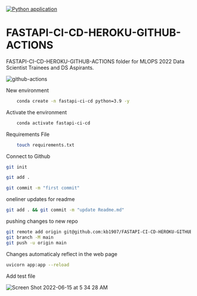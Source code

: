 [![Python application](https://github.com/kb1907/FASTAPI-CI-CD-HEROKU-GITHUB-ACTIONS/actions/workflows/CI-CD.yaml/badge.svg)](https://github.com/kb1907/FASTAPI-CI-CD-HEROKU-GITHUB-ACTIONS/actions/workflows/CI-CD.yaml)

# FASTAPI-CI-CD-HEROKU-GITHUB-ACTIONS

FASTAPI-CI-CD-HEROKU-GITHUB-ACTIONS folder for MLOPS 2022 Data Scientist Trainees and DS Aspirants.

![github-actions](https://user-images.githubusercontent.com/51021282/173734402-0470c77e-c9e8-4db9-93ba-14b46b9dc21e.png)


New environment

```bash
    conda create -n fastapi-ci-cd python=3.9 -y
```

Activate the environment

```bash
    conda activate fastapi-ci-cd
```

Requirements File

```bash
    touch requirements.txt
```

Connect to Github

```bash
git init
```

```bash
git add .
```

```bash
git commit -m "first commit"
```

oneliner updates for readme

```bash
git add . && git commit -m "update Readme.md"
```

pushing changes to new repo

```bash
git remote add origin git@github.com:kb1907/FASTAPI-CI-CD-HEROKU-GITHUB-ACTIONS.git
git branch -M main
git push -u origin main
```

Changes automaticaly reflect in the web page

```bash
uvicorn app:app --reload
```

Add test file

![Screen Shot 2022-06-15 at 5 34 28 AM](https://user-images.githubusercontent.com/51021282/173734432-a94112e9-ab39-4782-8f0c-4e8e1dd66bbd.png)
